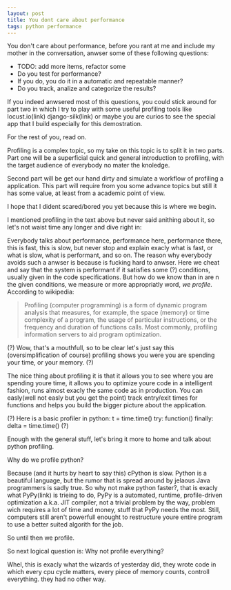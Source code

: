 ```yaml
---
layout: post
title: You dont care about performance
tags: python performance
---
```


You don't care about performance, before you rant at me and include my mother
in the conversation, anwser some of these following questions:

- TODO: add more items, refactor some
- Do you test for performance?
- If you do, you do it in a automatic and repeatable manner?
- Do you track, analize and categorize the results?

If you indeed anwsered most of this questions, you could stick around for part
two in which I try to play with some useful profiling tools like locust.io(link)
django-silk(link) or maybe you are curios to see the special app that I build
especially for this demostration.

For the rest of you, read on.

Profiling is a complex topic, so my take on this topic is to split it in two
parts. Part one will be a superficial quick and general introduction to
profiling, with the target audience of everybody no mater the knoledge.

Second part will be get our hand dirty and simulate a workflow of profiling a
application. This part will require from you some advance topics but still it
has some value, at least from a academic point of view.

I hope that I dident scared/bored you yet because this is where we begin.

I mentioned profiling in the text above but never said anithing about it, so
let's not waist time any longer and dive right in:

Everybody talks about performance, performance here, performance there, this is
fast, this is slow, but never stop and explain exacly what is fast, or what is
slow, what is performant, and so on. The reason why everybody avoids such a
anwser is because is fucking hard to anwser. Here we cheat and say that the
system is performant if it satisfies some (?) conditions, usually given in the
code specifications. But how do we know than in are n the given conditions,
we measure or more appropriatly word, *we profile*.
According to wikipedia:

>Profiling (computer programming) is a form of dynamic program analysis that
>measures, for example, the space (memory) or time complexity of a program,
>the usage of particular instructions, or the frequency and duration of functions
>calls. Most commonly, profiling information servers to aid program optimization.

(?) Wow, that's a mouthfull, so to be clear let's just say this (oversimplification
of course) profiling shows you were you are spending your time, or your memory.
(?)

The nice thing about profiling it is that it allows you to see where you are
spending youre time, it allows you to optimize youre code in a intelligent
fashion, runs almost exacly the same code as in production. You can easly(well
not easly but you get the point) track entry/exit times for functions and helps
you build the bigger picture about the application.

(?) Here is a basic profiler in python:
        t = time.time()
        try:
            function()
        finally:
            delta = time.time()
(?)

Enough with the general stuff, let's bring it more to home and talk about python
profiling.

Why do we profile python?

Because (and it hurts by heart to say this) cPython is slow. Python is a
beautiful language, but the rumor that is spread around by jelaous Java
programmers is sadly true. So why not make python faster?, that is exacly
what PyPy(link) is trieing to do, PyPy is a automated, runtime,
profile-driven optimization a.k.a. JIT compiler, not a trivial problem by the
way, problem wich requires a lot of time and money, stuff that PyPy needs the
most. Still, computers still aren't powerfull enought to restructure youre
entire program to use a better suited algorith for the job.

So until then we profile.

So next logical question is: Why not profile everything?

Whel, this is exacly what the wizards of yesterday did, they wrote code in which
every cpu cycle matters, every piece of memory counts, controll everything. they
had no other way.

